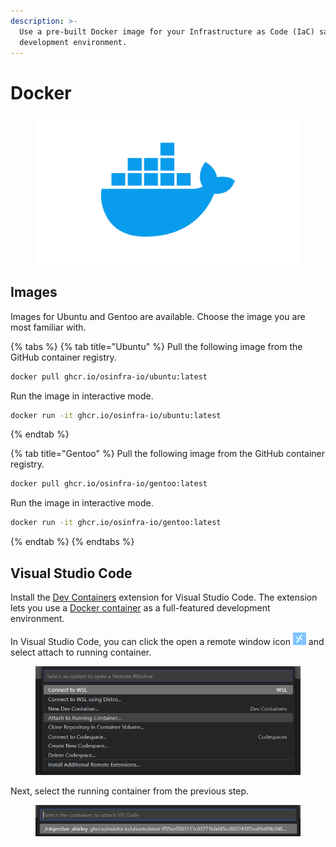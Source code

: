 ```yaml
---
description: >-
  Use a pre-built Docker image for your Infrastructure as Code (IaC) sandbox
  development environment.
---
```


# Docker

<figure><img src="../../.gitbook/assets/docker-card.png" alt="" width="563"><figcaption></figcaption></figure>

## Images

Images for Ubuntu and Gentoo are available. Choose the image you are most familiar with.

{% tabs %}
{% tab title="Ubuntu" %}
Pull the following image from the GitHub container registry.

```bash
docker pull ghcr.io/osinfra-io/ubuntu:latest
```

Run the image in interactive mode.

```bash
docker run -it ghcr.io/osinfra-io/ubuntu:latest
```
{% endtab %}

{% tab title="Gentoo" %}
Pull the following image from the GitHub container registry.

```bash
docker pull ghcr.io/osinfra-io/gentoo:latest
```

Run the image in interactive mode.

```bash
docker run -it ghcr.io/osinfra-io/gentoo:latest
```
{% endtab %}
{% endtabs %}

## Visual Studio Code

Install the [Dev Containers](https://marketplace.visualstudio.com/items?itemName=ms-vscode-remote.remote-containers) extension for Visual Studio Code. The extension lets you use a [Docker container](https://docker.com/) as a full-featured development environment.

In Visual Studio Code, you can click the open a remote window icon ![](../../.gitbook/assets/vs-code-open-remote-window-icon.png) and select attach to running container.

<figure><img src="../../.gitbook/assets/vscode-attach-to-running-container.png" alt=""><figcaption></figcaption></figure>

Next, select the running container from the previous step.

<figure><img src="../../.gitbook/assets/vscode-choose-container.png" alt=""><figcaption></figcaption></figure>
